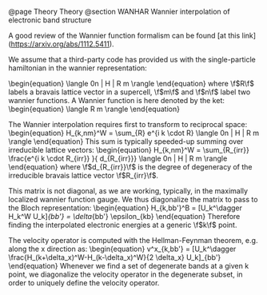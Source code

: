 @page Theory Theory
@section WANHAR Wannier interpolation of electronic band structure

A good review of the Wannier function formalism can be found [at this link] (https://arxiv.org/abs/1112.5411).

We assume that a third-party code has provided us with the single-particle hamiltonian in the wannier representation:

\begin{equation}
\langle 0n | H | R m \rangle
\end{equation}
where \f$R\f$ labels a bravais lattice vector in a supercell, \f$m\f$ and \f$n\f$ label two wannier functions.
A Wannier function is here denoted by the ket:
\begin{equation}
\langle R m \rangle
\end{equation}

The Wannier interpolation requires first to transform to reciprocal space:
\begin{equation}
H_{k,nm}^W = \sum_{R} e^{i k \cdot R} \langle 0n | H | R m \rangle
\end{equation}
This sum is typically speeded-up summing over irreducible lattice vectors:
\begin{equation}
H_{k,nm}^W = \sum_{R_{irr}} \frac{e^{i k \cdot R_{irr}} }{ d_{R_{irr}}} \langle 0n | H | R m \rangle
\end{equation}
where \f$d_{R_{irr}}\f$ is the degree of degeneracy of the irreducible bravais lattice vector \f$R_{irr}\f$.

This matrix is not diagonal, as we are working, typically, in the maximally localized wannier function gauge.
We thus diagonalize the matrix to pass to the Bloch representation:
\begin{equation}
H_{k,bb'}^B = [U_k^\dagger H_k^W U_k]_{bb'} = \delta_{bb'} \epsilon_{kb}
\end{equation}
Therefore finding the interpolated electronic energies at a generic \f$k\f$ point.

The velocity operator is computed with the Hellman-Feynman theorem, e.g. along the x direction as:
\begin{equation}
v^x_{k,bb'} = [U_k^\dagger \frac{H_(k+\delta_x)^W-H_(k-\delta_x)^W}{2 \delta_x} U_k]_{bb'}
\end{equation}
Whenever we find a set of degenerate bands at a given k point, we diagonalize the velocity operator in the degenerate subset, in order to uniquely define the velocity operator.



